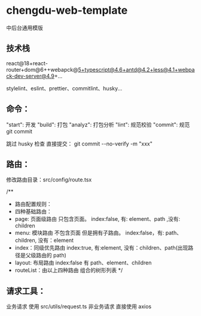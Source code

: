 # chengdu-web-template

中后台通用模版

## 技术栈

react@18+react-router+dom@6++webapck@5+typescript@4.6+antd@4.2+less@4.1+webpack-dev-server@4.9+...

stylelint、eslint、prettier、commitlint、husky...

## 命令：

"start": 开发
"build": 打包
"analyz": 打包分析
"lint": 规范校验
"commit": 规范 git commit

跳过 husky 检查 直接提交：
git commit --no-verify -m "xxx"

## 路由：

修改路由目录：src/config/route.tsx

/\*\*

- 路由配置规则：
- 四种基础路由：
- page: 页面级路由 只包含页面。 index:false, 有: element、path ,没有: children
- menu: 模块路由 不包含页面 但是拥有子路由。 index:false，有: path、children, 没有：element
- index：同级优先路由 index:true, 有:element, 没有：children、path(出现路径是父级路由的 path)
- layout: 布局路由 index:false 有 path、element、children
- routeList：由以上四种路由 组合的树形列表
  \*/

## 请求工具：

业务请求 使用 src/utils/request.ts
非业务请求 直接使用 axios
